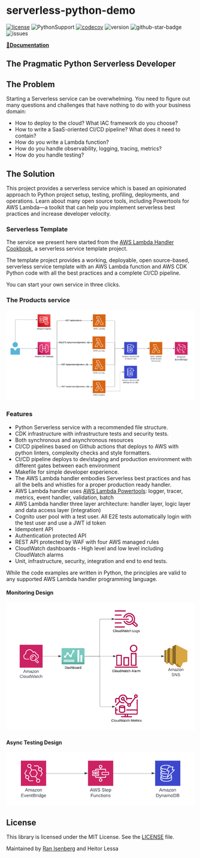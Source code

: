 # serverless-python-demo

[![license](https://img.shields.io/github/license/ran-isenberg/serverless-python-demo)](https://github.com/ran-isenberg/serverless-python-demo/blob/master/LICENSE)
![PythonSupport](https://img.shields.io/static/v1?label=python&message=3.11&color=blue?style=flat-square&logo=python)
[![codecov](https://codecov.io/gh/ran-isenberg/serverless-python-demo/branch/main/graph/badge.svg?token=P2K7K4KICF)](https://codecov.io/gh/ran-isenberg/serverless-python-demo)
![version](https://img.shields.io/github/v/release/ran-isenberg/serverless-python-demo)
![github-star-badge](https://img.shields.io/github/stars/ran-isenberg/serverless-python-demo.svg?style=social)
![issues](https://img.shields.io/github/issues/ran-isenberg/serverless-python-demo)

**[📜Documentation](https://ran-isenberg.github.io/serverless-python-demo/)**

## **The Pragmatic Python Serverless Developer**

## **The Problem**

Starting a Serverless service can be overwhelming. You need to figure out many questions and challenges that have nothing to do with your business domain:

- How to deploy to the cloud? What IAC framework do you choose?
- How to write a SaaS-oriented CI/CD pipeline? What does it need to contain?
- How do you write a Lambda function?
- How do you handle observability, logging, tracing, metrics?
- How do you handle testing?

## **The Solution**

This project provides a serverless service which is based an opinionated approach to Python project setup, testing, profiling, deployments, and operations.
Learn about many open source tools, including Powertools for AWS Lambda—a toolkit that can help you implement serverless best practices and increase developer velocity.

### **Serverless Template**

The service we present here started from the [AWS Lambda Handler Cookbook](https://github.com/ran-isenberg/aws-lambda-handler-cookbook), a serverless service template project.

The template project provides a working, deployable, open source-based, serverless service template with an AWS Lambda function and AWS CDK Python code with all the best practices and a complete CI/CD pipeline.

You can start your own service in three clicks.

### The Products service

<p align="center">
  <img src="docs/images/design.png" alt="Architecture diagram"/>
</p>

### **Features**

- Python Serverless service with a recommended file structure.
- CDK infrastructure with infrastructure tests and security tests.
- Both synchronous and asynchronous resources
- CI/CD pipelines based on Github actions that deploys to AWS with python linters, complexity checks and style formatters.
- CI/CD pipeline deploys to dev/staging and production environment with different gates between each environment
- Makefile for simple developer experience.
- The AWS Lambda handler embodies Serverless best practices and has all the bells and whistles for a proper production ready handler.
- AWS Lambda handler uses [AWS Lambda Powertools](https://docs.powertools.aws.dev/lambda-python/): logger, tracer, metrics, event handler, validation, batch
- AWS Lambda handler three layer architecture: handler layer, logic layer and data access layer (integration)
- Cognito user pool with a test user. All E2E tests automatically login with the test user and use a JWT id token
- Idempotent API
- Authentication protected API
- REST API protected by WAF with four AWS managed rules
- CloudWatch dashboards - High level and low level including CloudWatch alarms
- Unit, infrastructure, security, integration and end to end tests.


While the code examples are written in Python, the principles are valid to any supported AWS Lambda handler programming language.

#### **Monitoring Design**

<p align="center">
  <img src="docs/images/monitoring.png"/>
</p>



#### **Async Testing Design**

<p align="center">
  <img src="docs/images/tests.png"/>
</p>

## **License**

This library is licensed under the MIT License. See the [LICENSE](https://github.com/ran-isenberg/serverless-python-demo/blob/main/LICENSE) file.

Maintained by [Ran Isenberg](https://www.ranthebuilder.cloud/) and Heitor Lessa
